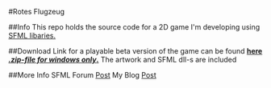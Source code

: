 #Rotes Flugzeug


##Info
This repo holds the source code for a 2D game I'm developing using [SFML libaries.](http://www.sfml-dev.org/)


##Download
Link for a playable beta version of the game can be found **[here *.zip-file for windows only*.](https://arghh.github.io/data/rotes_flugzeug2.zip)** The artwork and SFML dll-s are included


##More Info
SFML Forum [Post](http://en.sfml-dev.org/forums/index.php?topic=19074.0)
My Blog [Post](http://arghh.github.io/Learning-By-Doing/)
